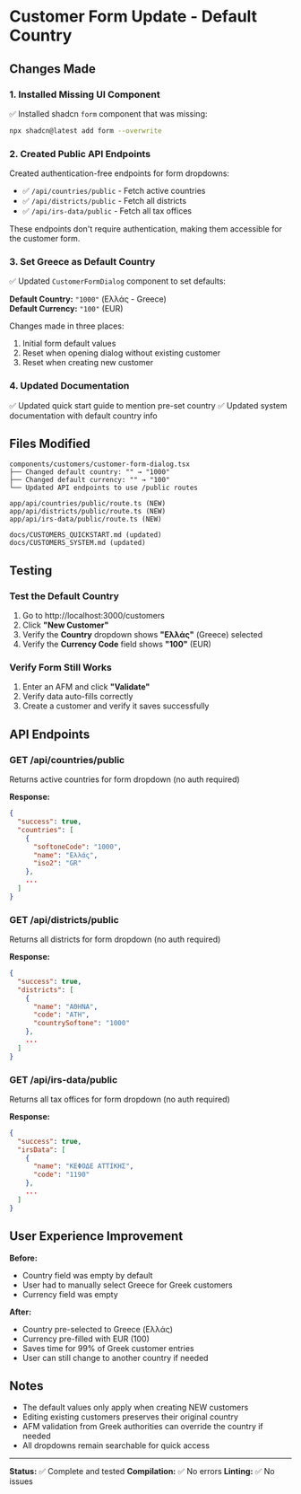 # Customer Form Update - Default Country

## Changes Made

### 1. Installed Missing UI Component
✅ Installed shadcn `form` component that was missing:
```bash
npx shadcn@latest add form --overwrite
```

### 2. Created Public API Endpoints
Created authentication-free endpoints for form dropdowns:

- ✅ `/api/countries/public` - Fetch active countries
- ✅ `/api/districts/public` - Fetch all districts  
- ✅ `/api/irs-data/public` - Fetch all tax offices

These endpoints don't require authentication, making them accessible for the customer form.

### 3. Set Greece as Default Country
✅ Updated `CustomerFormDialog` component to set defaults:

**Default Country:** `"1000"` (Ελλάς - Greece)  
**Default Currency:** `"100"` (EUR)

Changes made in three places:
1. Initial form default values
2. Reset when opening dialog without existing customer
3. Reset when creating new customer

### 4. Updated Documentation
✅ Updated quick start guide to mention pre-set country
✅ Updated system documentation with default country info

## Files Modified

```
components/customers/customer-form-dialog.tsx
├── Changed default country: "" → "1000"
├── Changed default currency: "" → "100"
└── Updated API endpoints to use /public routes

app/api/countries/public/route.ts (NEW)
app/api/districts/public/route.ts (NEW)
app/api/irs-data/public/route.ts (NEW)

docs/CUSTOMERS_QUICKSTART.md (updated)
docs/CUSTOMERS_SYSTEM.md (updated)
```

## Testing

### Test the Default Country
1. Go to http://localhost:3000/customers
2. Click **"New Customer"**
3. Verify the **Country** dropdown shows **"Ελλάς"** (Greece) selected
4. Verify the **Currency Code** field shows **"100"** (EUR)

### Verify Form Still Works
1. Enter an AFM and click **"Validate"**
2. Verify data auto-fills correctly
3. Create a customer and verify it saves successfully

## API Endpoints

### GET /api/countries/public
Returns active countries for form dropdown (no auth required)

**Response:**
```json
{
  "success": true,
  "countries": [
    {
      "softoneCode": "1000",
      "name": "Ελλάς",
      "iso2": "GR"
    },
    ...
  ]
}
```

### GET /api/districts/public
Returns all districts for form dropdown (no auth required)

**Response:**
```json
{
  "success": true,
  "districts": [
    {
      "name": "ΑΘΗΝΑ",
      "code": "ATH",
      "countrySoftone": "1000"
    },
    ...
  ]
}
```

### GET /api/irs-data/public
Returns all tax offices for form dropdown (no auth required)

**Response:**
```json
{
  "success": true,
  "irsData": [
    {
      "name": "ΚΕΦΟΔΕ ΑΤΤΙΚΗΣ",
      "code": "1190"
    },
    ...
  ]
}
```

## User Experience Improvement

**Before:**
- Country field was empty by default
- User had to manually select Greece for Greek customers
- Currency field was empty

**After:**
- Country pre-selected to Greece (Ελλάς)
- Currency pre-filled with EUR (100)
- Saves time for 99% of Greek customer entries
- User can still change to another country if needed

## Notes

- The default values only apply when creating NEW customers
- Editing existing customers preserves their original country
- AFM validation from Greek authorities can override the country if needed
- All dropdowns remain searchable for quick access

---

**Status:** ✅ Complete and tested
**Compilation:** ✅ No errors
**Linting:** ✅ No issues

